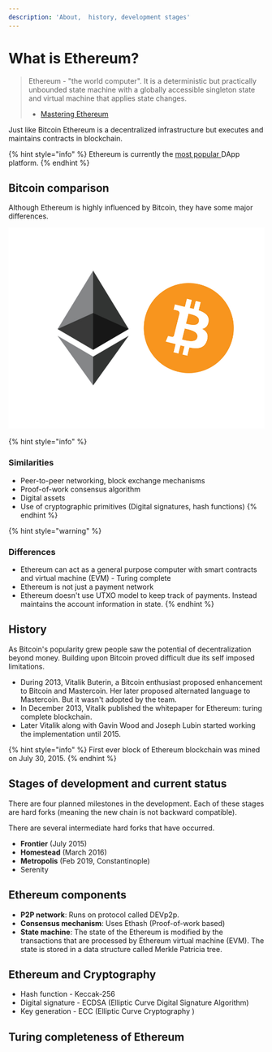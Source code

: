 ```yaml
---
description: 'About,  history, development stages'
---
```


# What is Ethereum?

> Ethereum - "the world computer". It is a deterministic but practically unbounded state machine with a globally accessible singleton state and virtual machine that applies state changes. 
>
>  - [Mastering Ethereum](https://github.com/ethereumbook/ethereumbook)

Just like Bitcoin Ethereum is a decentralized infrastructure but executes and maintains contracts in blockchain.  

{% hint style="info" %}
Ethereum is currently the [most popular ](https://www.stateofthedapps.com/stats)DApp platform.
{% endhint %}

## Bitcoin comparison

Although Ethereum is highly influenced by Bitcoin, they have some major differences.

![](.gitbook/assets/eth-btc.jpg)

{% hint style="info" %}
### Similarities

* Peer-to-peer networking, block exchange mechanisms
* Proof-of-work consensus algorithm
* Digital assets
* Use of cryptographic primitives \(Digital signatures, hash functions\)
{% endhint %}

{% hint style="warning" %}
### Differences

* Ethereum can act as a general purpose computer with smart contracts and virtual machine \(EVM\) - Turing complete
* Ethereum is not just a payment network
* Ethereum doesn't use UTXO model to keep track of payments. Instead maintains the account information in state.
{% endhint %}

## History

As Bitcoin's popularity grew people saw the potential of decentralization beyond money. Building upon Bitcoin proved difficult due its self imposed limitations. 

* During 2013, Vitalik Buterin, a Bitcoin enthusiast proposed enhancement to Bitcoin and Mastercoin. Her later proposed alternated language to Mastercoin. But it wasn't adopted by the team.
* In December 2013, Vitalik published the whitepaper for Ethereum: turing complete blockchain.
* Later Vitalik along with Gavin Wood and Joseph Lubin started working the implementation until 2015.

{% hint style="info" %}
First ever block of Ethereum blockchain was mined on July 30, 2015. 
{% endhint %}

## Stages of development and current status

There are four planned milestones in the development. Each of these stages are hard forks \(meaning the new chain is not backward compatible\).

There are several intermediate hard forks that have occurred.

* **Frontier** \(July 2015\)
* **Homestead**  \(March 2016\)
* **Metropolis** \(Feb 2019, Constantinople\)
* Serenity

## Ethereum components

* **P2P network**: Runs on protocol called DEVp2p.
* **Consensus mechanism**: Uses Ethash \(Proof-of-work based\)
* **State machine**: The state of the Ethereum is modified by the transactions that are processed by Ethereum virtual machine \(EVM\). The state is stored in a data structure called Merkle Patricia tree.

## Ethereum and Cryptography

* Hash function - Keccak-256
* Digital signature - ECDSA \(Elliptic Curve Digital Signature Algorithm\)
* Key generation - ECC \(Elliptic Curve Cryptography \)

## Turing completeness of Ethereum 



